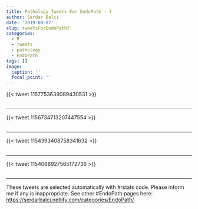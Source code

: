 ```yaml
---
title: Pathology Tweets For EndoPath - 7
author: Serdar Balci
date: '2019-08-07'
slug: tweetsForEndoPath7
categories:
  - R
  - tweets
  - pathology
  - EndoPath
tags: []
image:
  caption: ''
  focal_point: ''
---
```



{{< tweet 1157753639089430531 >}}
<br>
<br>
<hr>
{{< tweet 1156734713207447554 >}}
<br>
<br>
<hr>
{{< tweet 1154393408758341632 >}}
<br>
<br>
<hr>
{{< tweet 1154068927565172736 >}}
<br>
<br>
<hr>


These tweets are selected automatically with #rstats code. Please inform me if any is inappropriate.
See other #EndoPath pages here: https://serdarbalci.netlify.com/categories/EndoPath/
